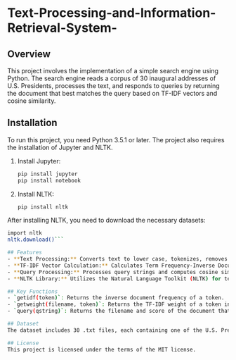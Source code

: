 # Text-Processing-and-Information-Retrieval-System-


## Overview
This project involves the implementation of a simple search engine using Python. The search engine reads a corpus of 30 inaugural addresses of U.S. Presidents, processes the text, and responds to queries by returning the document that best matches the query based on TF-IDF vectors and cosine similarity.

## Installation

To run this project, you need Python 3.5.1 or later. The project also requires the installation of Jupyter and NLTK.

1. Install Jupyter:
   ```bash
   pip install jupyter
   pip install notebook

2. Install NLTK:
   ```bash
   pip install nltk
   
After installing NLTK, you need to download the necessary datasets:
   ```bash
   import nltk
   nltk.download()```

## Features
- **Text Processing:** Converts text to lower case, tokenizes, removes stopwords, and stems the words.
- **TF-IDF Vector Calculation:** Calculates Term Frequency-Inverse Document Frequency vectors for each document.
- **Query Processing:** Processes query strings and computes cosine similarity between the query vector and document vectors to find the best match.
- **NLTK Library:** Utilizes the Natural Language Toolkit (NLTK) for text processing.

## Key Functions
- `getidf(token)`: Returns the inverse document frequency of a token.
- `getweight(filename, token)`: Returns the TF-IDF weight of a token in a specified document.
- `query(qstring)`: Returns the filename and score of the document that best matches the query.

## Dataset
The dataset includes 30 .txt files, each containing one of the U.S. Presidential inaugural addresses. The files are located in the `US_Inaugural_Addresses` directory.

## License
This project is licensed under the terms of the MIT license.
